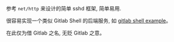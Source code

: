 参考 `net/http` 来设计的简单 sshd 框架, 简单易用.

很容易实现一个类似 Gitlab Shell 的后端服务, 如 [gitlab shell example](./example/gitlab_shell/main.go)。

在此仅为借 Gitlab 之名, 无贬 Gitlab 之意。

